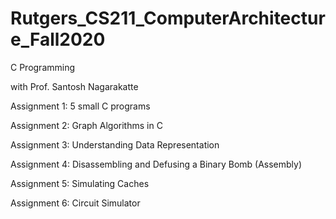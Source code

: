 # Rutgers_CS211_ComputerArchitecture_Fall2020
C Programming

with Prof. Santosh Nagarakatte


Assignment 1: 5 small C programs

Assignment 2: Graph Algorithms in C

Assignment 3: Understanding Data Representation

Assignment 4: Disassembling and Defusing a Binary Bomb (Assembly)

Assignment 5: Simulating Caches

Assignment 6: Circuit Simulator
